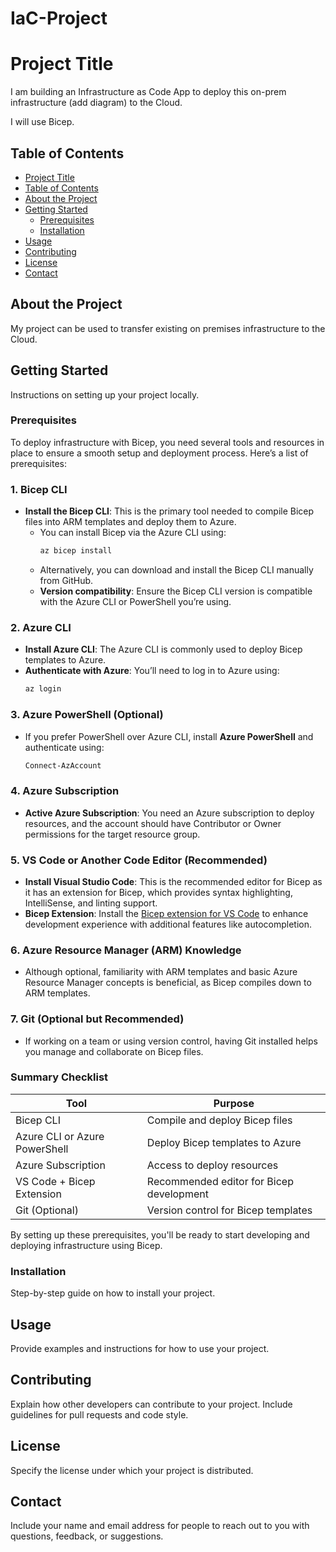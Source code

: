 # IaC-Project
# Project Title

I am building an Infrastructure as Code App to deploy this on-prem infrastructure (add diagram) to the Cloud. 

I will use Bicep.  

## Table of Contents
- [Project Title](#project-title)
- [Table of Contents](#table-of-contents)
- [About the Project](#about-the-project)
- [Getting Started](#getting-started)
  - [Prerequisites](#prerequisites)
  - [Installation](#installation)
- [Usage](#usage)
- [Contributing](#contributing)
- [License](#license)
- [Contact](#contact)

## About the Project

My project can be used to transfer existing on premises infrastructure to the Cloud.

## Getting Started

Instructions on setting up your project locally.

### Prerequisites
To deploy infrastructure with Bicep, you need several tools and resources in place to ensure a smooth setup and deployment process. Here’s a list of prerequisites:

### 1. **Bicep CLI**
   - **Install the Bicep CLI**: This is the primary tool needed to compile Bicep files into ARM templates and deploy them to Azure.
     - You can install Bicep via the Azure CLI using:
       ```bash
       az bicep install
       ```
     - Alternatively, you can download and install the Bicep CLI manually from GitHub.
     - **Version compatibility**: Ensure the Bicep CLI version is compatible with the Azure CLI or PowerShell you’re using.

### 2. **Azure CLI**
   - **Install Azure CLI**: The Azure CLI is commonly used to deploy Bicep templates to Azure.
   - **Authenticate with Azure**: You’ll need to log in to Azure using:
     ```bash
     az login
     ```

### 3. **Azure PowerShell (Optional)**
   - If you prefer PowerShell over Azure CLI, install **Azure PowerShell** and authenticate using:
     ```powershell
     Connect-AzAccount
     ```

### 4. **Azure Subscription**
   - **Active Azure Subscription**: You need an Azure subscription to deploy resources, and the account should have Contributor or Owner permissions for the target resource group.

### 5. **VS Code or Another Code Editor (Recommended)**
   - **Install Visual Studio Code**: This is the recommended editor for Bicep as it has an extension for Bicep, which provides syntax highlighting, IntelliSense, and linting support.
   - **Bicep Extension**: Install the [Bicep extension for VS Code](https://marketplace.visualstudio.com/items?itemName=ms-azuretools.vscode-bicep) to enhance development experience with additional features like autocompletion.

### 6. **Azure Resource Manager (ARM) Knowledge**
   - Although optional, familiarity with ARM templates and basic Azure Resource Manager concepts is beneficial, as Bicep compiles down to ARM templates.

### 7. **Git (Optional but Recommended)**
   - If working on a team or using version control, having Git installed helps you manage and collaborate on Bicep files.

### **Summary Checklist**
| Tool | Purpose |
| --- | --- |
| Bicep CLI | Compile and deploy Bicep files |
| Azure CLI or Azure PowerShell | Deploy Bicep templates to Azure |
| Azure Subscription | Access to deploy resources |
| VS Code + Bicep Extension | Recommended editor for Bicep development |
| Git (Optional) | Version control for Bicep templates |

By setting up these prerequisites, you'll be ready to start developing and deploying infrastructure using Bicep. 

### Installation

Step-by-step guide on how to install your project.

## Usage

Provide examples and instructions for how to use your project.

## Contributing

Explain how other developers can contribute to your project. Include guidelines for pull requests and code style.

## License

Specify the license under which your project is distributed.

## Contact

Include your name and email address for people to reach out to you with questions, feedback, or suggestions.

